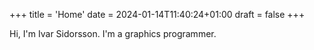 +++
title = 'Home'
date = 2024-01-14T11:40:24+01:00
draft = false
+++

Hi, I'm Ivar Sidorsson. I'm a graphics programmer.